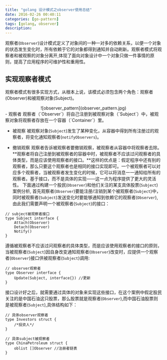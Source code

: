```yaml
---
title: "golang 设计模式之observer使用总结"
date: 2016-02-26 00:40:11
categories: [go-pattern]
tags: [golang, observer]
description:
---
```


观察者(`Observer`)设计模式定义了对象间的一种一对多的依赖关系，以便一个对象的状态发生变化时，所有依赖于它的对象都得到通知并自动刷新。观察者模式将观察者和被观察的对象分离开,体现了面向对象设计中一个对象只做一件事情的原则，提高了应用程序的可维护性和重用性。
<!--more-->

## 实现观察者模式 
观察者模式有很多实现方式，从根本上说，该模式必须包含两个角色：观察者(Observer)和被观察对象(Subject)。
<center>![observer_pattern](observer_pattern.jpg)</center>
- 观察者
观察者（`Observer`）将自己注册到被观察对象（`Subject`）中，被观察对象将观察者存放在一个容器（`Container`）里。

- 被观察
被观察对象(`Subject`)发生了某种变化，从容器中得到所有注册过的观察者，将变化通知观察者(`notifyObservers`)。

- 撤销观察
观察者告诉被观察者要撤销观察，被观察者从容器中将观察者去除。
**观察者将自己注册到被观察者的容器中时，被观察者不应该过问观察者的具体类型，而是应该使用观察者的接口。**这样的优点是：假定程序中还有别的观察者，那么只要这个观察者也是相同的接口实现即可。一个被观察者可以对应多个观察者，当被观察者发生变化的时候，它可以将消息一一通知给所有的观察者。基于接口，而不是具体的实现——这一点为程序提供了更大的灵活性。
下面通过构建一个股民(`Observer`)和他们关注的某支具体股票(`Subject`)案例分析,
首先观察者(`Observer`)要能注册/注销到某个被观察者(`Subject`)中，同时被观察者(`Subject`)发送变化时要能够通知到依赖它的观察者(`Observer`),由此我们需要声明一个被观察者(`Subject`)的接口：
```golang
// subject被观察者接口
type Subject interface {
	Attach(Observer)
	Detach(Observer)
	Notify()
}
```
遵循被观察者不应该过问观察者的具体类型，而是应该使用观察者的接口的原则，当被观察者(`Subject`)因自身改变通知观察者(`Observer`)改变时，应提供一个观察者(`Observer`)接口供被观察者(`Subject`)调用:
```golang
// observer观察者
type Observer interface {
	Update(Subject, interface{}) //更新
}
```
接口设计好之后，就需要通过具体的对象来实现这些接口，在这个案例中假定股民关注的是中国石油这只股票，那么股票就是观察者(`Observer`),而中国石油股票则是被观察者(`Subject`),具体结构如下：
```golang
// 具体observer观察者
type Investors struct {
	/*投资人*/
}

// 具体subject被观察者
type ChinaPetroleum struct {
	oblist []Observer //注册者链表
}
```

